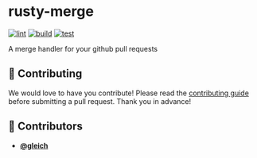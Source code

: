 <!-- DO NOT REMOVE - contributor_list:data:start:["gleich"]:end -->

# rusty-merge

[![lint](https://github.com/liberatys/rusty-merge/actions/workflows/lint.yml/badge.svg)](https://github.com/liberatys/rusty-merge/actions/workflows/lint.yml)
[![build](https://github.com/liberatys/rusty-merge/actions/workflows/build.yml/badge.svg)](https://github.com/liberatys/rusty-merge/actions/workflows/build.yml)
[![test](https://github.com/liberatys/rusty-merge/actions/workflows/test.yml/badge.svg)](https://github.com/liberatys/rusty-merge/actions/workflows/test.yml)

A merge handler for your github pull requests

## 🙌 Contributing

We would love to have you contribute! Please read the [contributing guide](CONTRIBUTING.md) before submitting a pull request. Thank you in advance!

<!-- prettier-ignore-start -->
<!-- DO NOT REMOVE - contributor_list:start -->
## 👥 Contributors


- **[@gleich](https://github.com/gleich)**

<!-- DO NOT REMOVE - contributor_list:end -->
<!-- prettier-ignore-end -->
